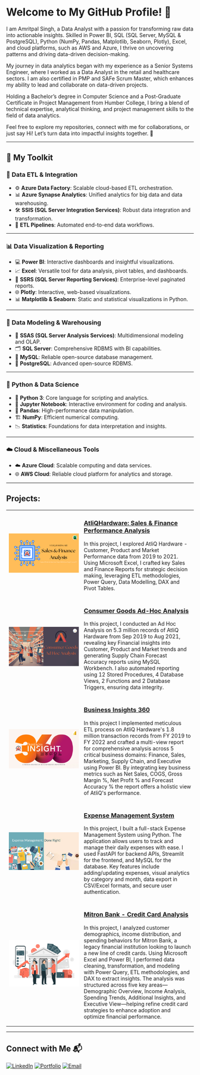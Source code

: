 # Welcome to My GitHub Profile! 🚀  
I am Amritpal Singh, a Data Analyst with a passion for transforming raw data into actionable insights. Skilled in Power BI, SQL (SQL Server, MySQL & PostgreSQL), Python (NumPy, Pandas, Matplotlib, Seaborn, Plotly), Excel, and cloud platforms, such as AWS and Azure, I thrive on uncovering patterns and driving data-driven decision-making.

My journey in data analytics began with my experience as a Senior Systems Engineer, where I worked as a Data Analyst in the retail and healthcare sectors. I am also certified in PMP and SAFe Scrum Master, which enhances my ability to lead and collaborate on data-driven projects.

Holding a Bachelor’s degree in Computer Science and a Post-Graduate Certificate in Project Management from Humber College, I bring a blend of technical expertise, analytical thinking, and project management skills to the field of data analytics.

Feel free to explore my repositories, connect with me for collaborations, or just say Hi! Let’s turn data into impactful insights together. 🚀


---

## 🧰 My Toolkit

### 🔄 **Data ETL & Integration**
- ⚙️ **Azure Data Factory**: Scalable cloud-based ETL orchestration.
- 📊 **Azure Synapse Analytics**: Unified analytics for big data and data warehousing.
- 🛠️ **SSIS (SQL Server Integration Services)**: Robust data integration and transformation.
- 🔄 **ETL Pipelines**: Automated end-to-end data workflows.

---

### 📊 **Data Visualization & Reporting**
- 💻 **Power BI**: Interactive dashboards and insightful visualizations.
- 📈 **Excel**: Versatile tool for data analysis, pivot tables, and dashboards.
- 🧾 **SSRS (SQL Server Reporting Services)**: Enterprise-level paginated reports.
- 🌐 **Plotly**: Interactive, web-based visualizations.
- 📊 **Matplotlib & Seaborn**: Static and statistical visualizations in Python.

---

### 🧠 **Data Modeling & Warehousing**
- 🧮 **SSAS (SQL Server Analysis Services)**: Multidimensional modeling and OLAP.
- 🗂️ **SQL Server**: Comprehensive RDBMS with BI capabilities.
- 🐬 **MySQL**: Reliable open-source database management.
- 🐘 **PostgreSQL**: Advanced open-source RDBMS.

---

### 🐍 **Python & Data Science**
- 🐍 **Python 3**: Core language for scripting and analytics.
- 📓 **Jupyter Notebook**: Interactive environment for coding and analysis.
- 🐼 **Pandas**: High-performance data manipulation.
- 🏗️ **NumPy**: Efficient numerical computing.
- 📉 **Statistics**: Foundations for data interpretation and insights.

---

### ☁️ **Cloud & Miscellaneous Tools**
- ☁️ **Azure Cloud**: Scalable computing and data services.
- 🌐 **AWS Cloud**: Reliable cloud platform for analytics and storage.

---

## Projects:

<table>
  <tr>
    <td width="40%">
      <img src="https://github.com/amrit4385/amrit4385/blob/main/Pictures/AtliQ%20Hardware%20-%20S%26F%20Analysis%20Project%20Thumbnail%2BIcon.png" width="100%" alt="AtliQHardware: Sales & Finance Performance Analysis">
    </td>
    <td width="60%">
      <h3><a href="https://github.com/amrit4385/Excel-Sales_Analytics">AtliQHardware: Sales & Finance Performance Analysis</a></h3>
      <p>
        In this project, I explored AtliQ Hardware - Customer, Product and Market Performance data from 2019 to 2021. Using Microsoft Excel, I crafted key Sales and Finance Reports for strategic decision making, leveraging ETL methodologies, Power Query, Data Modelling, DAX and Pivot Tables.
      </p>
    </td>
  </tr>
  <tr>
    <td width="40%">
      <img src="https://github.com/amrit4385/amrit4385/blob/main/Pictures/AH%20Consumer%20Goods%20-%20Ad%20Hoc%20Analysis%20Project%20Thumbnail%2BIcon%20(2)%20(1).png" width="100%" alt="Consumer Goods Ad-Hoc Analysis">
    </td>
    <td width="60%">
      <h3><a href="https://github.com/amrit4385/Ad-Hoc-Insights">Consumer Goods Ad-Hoc Analysis</a></h3>
      <p>
        In this project, I conducted an Ad Hoc Analysis on 5.3 million records of AtliQ Hardware from Sep 2019 to Aug 2021, revealing key Financial insights into Customer, Product and Market trends and generating Supply Chain Forecast Accuracy reports using MySQL Workbench. I also automated reporting using 12 Stored Procedures, 4 Database Views, 2 Functions and 2 Database Triggers, ensuring data integrity.
      </p>
    </td>
  </tr>
  <tr>
    <td width="40%">
      <img src="https://github.com/amrit4385/amrit4385/blob/main/Pictures/BI%20360%20Project%20Thumbnail%2BLogo%20(1)-Photoroom.png" alt="Business Insights 360">
    </td>
    <td width="60%">
      <h3><a href="https://github.com/amrit4385/Business_Insight_360">Business Insights 360</a></h3>
      <p>
        In this project I implemented meticulous ETL process on AtliQ Hardware's 1.8 million transaction records from FY 2019 to FY 2022 and crafted a multi-view report for comprehensive analysis across 5 critical business domains: Finance, Sales, Marketing, Supply Chain, and Executive using Power BI. By integrating key business metrics such as Net Sales, COGS, Gross Margin %, Net Profit % and Forecast Accuracy % the report offers a holistic view of AtliQ's performance.
      </p>
    </td>
  </tr>
  <tr>
    <td width="40%">
      <img src="https://github.com/amrit4385/amrit4385/blob/main/Pictures/images.jpeg" width="100%" alt="Expense Management System">
    </td>
    <td width="60%">
      <h3><a href="https://github.com/amrit4385/Expense-Management">Expense Management System</a></h3>
      <p>
        In this project, I built a full-stack Expense Management System using Python. The application allows users to track and manage their daily expenses with ease. I used FastAPI for backend APIs, Streamlit for the frontend, and MySQL for the database. Key features include adding/updating expenses, visual analytics by category and month, data export in CSV/Excel formats, and secure user authentication.
      </p>
    </td>
  </tr>
  <tr>
    <td width="40%">
      <img src="https://github.com/amrit4385/amrit4385/blob/main/Pictures/Bank%20Image.jpg" width="100%" alt="Mitron Bank - Credit Card Analysis">
    </td>
    <td width="60%">
      <h3><a href="https://github.com/amrit4385/MitronBank-CreditInsight">Mitron Bank - Credit Card Analysis</a></h3>
      <p>
        In this project, I analyzed customer demographics, income distribution, and spending behaviors for Mitron Bank, a legacy financial institution looking to launch a new line of credit cards. Using Microsoft Excel and Power BI, I performed data cleaning, transformation, and modeling with Power Query, ETL methodologies, and DAX to extract insights. The analysis was structured across five key areas—Demographic Overview, Income Analysis, Spending Trends, Additional Insights, and Executive View—helping refine credit card strategies to enhance adoption and optimize financial performance.
    </p>
    </td>
  </tr>
</table>

---

## Connect with Me 📬
[![LinkedIn](https://img.shields.io/badge/LinkedIn-blue)](https://linkedin.com/in/amrit4385)
[![Portfolio](https://img.shields.io/badge/Portfolio-grey)](https://yourportfolio.com)
[![Email](https://img.shields.io/badge/Email-red)](mailto:singhap211@gmail.com)

